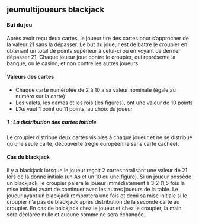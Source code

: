 ## jeumultijoueurs blackjack

#### But du jeu

Après avoir reçu deux cartes, le joueur tire des cartes pour s’approcher de la valeur 21 sans la dépasser. Le but du joueur est de battre le croupier en obtenant un total de points supérieur à celui-ci ou en voyant ce dernier dépasser 21. Chaque joueur joue contre le croupier, qui représente la banque, ou le casino, et non contre les autres joueurs.

#### Valeurs des cartes
- Chaque carte numérotée de 2 à 10 a sa valeur nominale (égale au numéro sur la carte) 
- Les valets, les dames et les rois (les figures), ont une valeur de 10 points 
- L’As vaut 1 point ou 11 points, au choix du joueur

##### 1 : La distribution des cartes initiale
Le croupier distribue deux cartes visibles à chaque joueur et ne se distribue qu’une seule carte, découverte (règle européenne sans carte cachée). 

#### Cas du blackjack
Il y a blackjack lorsque le joueur reçoit 2 cartes totalisant une valeur de 21 lors de la donne initiale (un As et un 10 ou une figure). Si un joueur possède un blackjack, le croupier paiera le joueur immédiatement à 3:2 (1,5 fois la mise initiale) avant de continuer avec les autres joueurs de la table.
Le joueur ayant un blackjack remportera une fois et demi sa mise initiale si le croupier n’a pas de blackjack après distribution de la seconde carte au croupier. En cas de balckjack chez le joueur et chez le croupier, la main sera déclarée nulle et aucune somme ne sera échangée.
